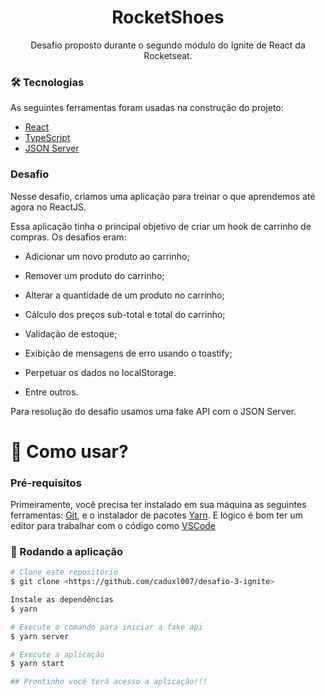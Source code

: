 <h1 align="center">RocketShoes</h1>
<p align="center">Desafio proposto durante o segundo módulo do Ignite de React da Rocketseat.</p>


### 🛠 Tecnologias

As seguintes ferramentas foram usadas na construção do projeto:  

- [React](https://pt-br.reactjs.org/)
- [TypeScript](https://www.typescriptlang.org/) 
- [JSON Server](https://github.com/typicode/json-server)

### Desafio

Nesse desafio, criamos uma aplicação para treinar o que aprendemos até agora no ReactJS.

Essa aplicação tinha o principal objetivo de criar um hook de carrinho de compras. Os desafios eram:

- Adicionar um novo produto ao carrinho;

- Remover um produto do carrinho;

- Alterar a quantidade de um produto no carrinho;

- Cálculo dos preços sub-total e total do carrinho;

- Validação de estoque;

- Exibição de mensagens de erro usando o toastify;

- Perpetuar os dados no localStorage.

- Entre outros.

Para resolução do desafio usamos uma fake API com o JSON Server.


<h1>📱 Como usar? </h1> 

### Pré-requisitos

Primeiramente, você precisa ter instalado em sua máquina as seguintes ferramentas:
[Git](https://git-scm.com), e o instalador de pacotes [Yarn](https://yarnpkg.com/). 
E lógico é bom ter um editor para trabalhar com o código como [VSCode](https://code.visualstudio.com/)

### 🎲 Rodando a aplicação

```bash
# Clone este repositório
$ git clone <https://github.com/caduxl007/desafio-3-ignite>

Instale as dependências
$ yarn 

# Execute o comando para iniciar a fake api
$ yarn server

# Execute a aplicação
$ yarn start

## Prontinho você terá acesso a aplicação!!! 
```


